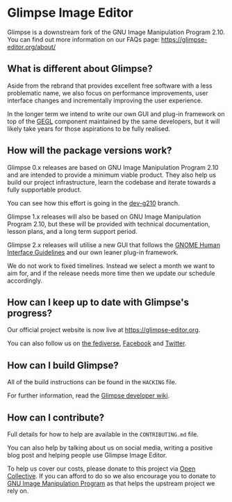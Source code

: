 # Glimpse Image Editor

Glimpse is a downstream fork of the GNU Image Manipulation Program 2.10. You can find out more information on our FAQs page: https://glimpse-editor.org/about/

## What is different about Glimpse?
Aside from the rebrand that provides excellent free software with a less problematic name, we also focus on performance improvements, user interface changes and incrementally improving the user experience.

In the longer term we intend to write our own GUI and plug-in framework on top of the [GEGL](https://en.wikipedia.org/wiki/GEGL) component maintained by the same developers, but it will likely take years for those aspirations to be fully realised.

## How will the package versions work?
Glimpse 0.x releases are based on GNU Image Manipulation Program 2.10 and are intended to provide a minimum viable product. They also help us build our project infrastructure, learn the codebase and iterate towards a fully supportable product.

You can see how this effort is going in the [dev-g210](https://github.com/glimpse-editor/Glimpse/tree/dev-g210) branch.

Glimpse 1.x releases will also be based on GNU Image Manipulation Program 2.10, but these will be provided with technical documentation, lesson plans, and a long term support period.

Glimpse 2.x releases will utilise a new GUI that follows the [GNOME Human Interface Guidelines](https://developer.gnome.org/hig/stable/) and our own leaner plug-in framework.

We do not work to fixed timelines. Instead we select a month we want to aim for, and if the release needs more time then we update our schedule accordingly.

## How can I keep up to date with Glimpse's progress?
Our official project website is now live at https://glimpse-editor.org.

You can also follow us on [the fediverse](https://bobadon.co.uk/@glimpse), [Facebook](https://www.facebook.com/glimpse.editor) and [Twitter](https://twitter.com/glimpse_editor).

## How can I build Glimpse?
All of the build instructions can be found in the `HACKING` file.

For further information, read the [Glimpse developer wiki](https://wiki.glimpse-editor.org/index.php?title=Building_Glimpse).

## How can I contribute?
Full details for how to help are available in the `CONTRIBUTING.md` file.

You can also help by talking about us on social media, writing a positive blog post and helping people use Glimpse Image Editor.

To help us cover our costs, please donate to this project via [Open Collective](https://opencollective.com/glimpse). If you can afford to do so we also encourage you to donate to [GNU Image Manipulation Program](https://www.gimp.org/donating/) as that helps the upstream project we rely on.

